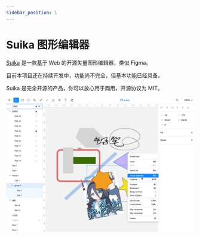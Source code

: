 ```yaml
---
sidebar_position: 1
---
```


# Suika 图形编辑器

[Suika](https://github.com/F-star/suika) 是一款基于 Web 的开源矢量图形编辑器，类似 Figma。

目前本项目还在持续开发中，功能尚不完全，但基本功能已经具备。

Suika 是完全开源的产品，你可以放心用于商用，开源协议为 MIT。

![](./screenshot.png)